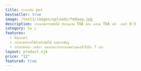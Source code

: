 ```yaml
---
title: กาวทาท่อ pvc
bestseller: true
image: /test1/images/uploads/fmdaag.jpg
description: กระดาษทรายขัดไม้ ปลาฉลาม TOA ของ ฉลาม TOA แท้  เบอร์ 0-5
category: อื่น ๆ
features:
  - มีทุกเบอร์
  - กระดาษทรายใช้สำหรับขัดไม้ ทนการขัดถู
  - กระดาษหนา เหนียว ทนทานกว่ากระดาษธรรมดาทั่วไปถึง 7 เท่า
layout: product.njk
price: "12"
featured: true
---
```

